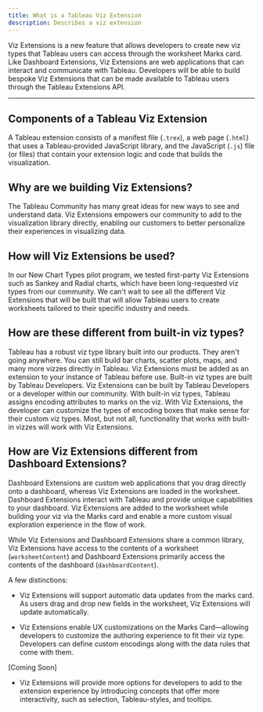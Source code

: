 ```yaml
---
title: What is a Tableau Viz Extension
description: Describes a viz extension
---
```


Viz Extensions is a new feature that allows developers to create new viz types that Tableau users can access through the worksheet Marks card. Like Dashboard Extensions, Viz Extensions are web applications that can interact and communicate with Tableau. Developers will be able to build bespoke Viz Extensions that can be made available to Tableau users through the Tableau Extensions API.

---

## Components of a Tableau Viz Extension

A Tableau extension consists of a manifest file (`.trex`), a web page (`.html`) that uses a Tableau-provided JavaScript library, and the JavaScript (`.js`) file (or files) that contain your extension logic and code that builds the visualization.

## Why are we building Viz Extensions?

The Tableau Community has many great ideas for new ways to see and understand data. Viz Extensions empowers our community to add to the visualization library directly, enabling our customers to better personalize their experiences in visualizing data.

## How will Viz Extensions be used?

In our New Chart Types pilot program, we tested first-party Viz Extensions such as Sankey and Radial charts, which have been long-requested viz types from our community. We can't wait to see all the different Viz Extensions that will be built that will allow Tableau users to create worksheets tailored to their specific industry and needs.


## How are these different from built-in viz types?

Tableau has a robust viz type library built into our products. They aren't going anywhere. You can still build bar charts, scatter plots, maps, and many more vizzes directly in Tableau. Viz Extensions must be added as an extension to your instance of Tableau before use. Built-in viz types are built by Tableau Developers. Viz Extensions can be built by Tableau Developers or a developer within our community. With built-in viz types, Tableau assigns encoding attributes to marks on the viz. With Viz Extensions, the developer can customize the types of encoding boxes that make sense for their custom viz types. Most, but not all, functionality that works with built-in vizzes will work with Viz Extensions.

## How are Viz Extensions different from Dashboard Extensions?

Dashboard Extensions are custom web applications that you drag directly onto a dashboard, whereas Viz Extensions are loaded in the worksheet. Dashboard Extensions interact with Tableau and provide unique capabilities to your dashboard. Viz Extensions are added to the worksheet while building your viz via the Marks card and enable a more custom visual exploration experience in the flow of work.

While Viz Extensions and Dashboard Extensions share a common library, Viz Extensions have access to the contents of a worksheet (`worksheetContent`) and Dashboard Extensions primarily access the contents of the dashboard (`dashboardContent`).

A few distinctions:

* Viz Extensions will support automatic data updates from the marks card. As users drag and drop new fields in the worksheet, Viz Extensions will update automatically.

* Viz Extensions enable UX customizations on the Marks Card—allowing developers to customize the authoring experience to fit their viz type. Developers can define custom encodings along with the data rules that come with them. 

[Coming Soon]

* Viz Extensions will provide more options for developers to add to the extension experience by introducing concepts that offer more interactivity, such as selection, Tableau-styles, and tooltips.
 


